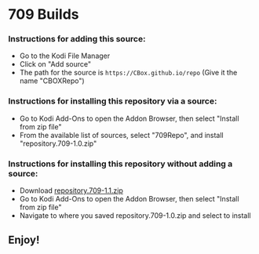 # 709 Builds


### Instructions for adding this source:

<ul>
    <li>Go to the Kodi File Manager</li>
    <li>Click on "Add source"</li>
    <li>The path for the source is <code>https://CBox.github.io/repo</code> (Give it the name "CBOXRepo")</li>
</ul>  



### Instructions for installing this repository via a source:

<ul>
    <li>Go to Kodi Add-Ons to open the Addon Browser, then select "Install from zip file"</li>
    <li>From the available list of sources, select "709Repo", and install "repository.709-1.0.zip"</li>
</ul>



### Instructions for installing this repository without adding a source:

<ul>
    <li>Download <a href="repository.709-1.1.zip?file=path/<?=$row['repositoy.709-1.1.zip']?>">repository.709-1.1.zip</a></li>
    <li>Go to Kodi Add-Ons to open the Addon Browser, then select "Install from zip file"</li>
    <li>Navigate to where you saved repository.709-1.0.zip and select to install</li>
</ul>


## Enjoy!
